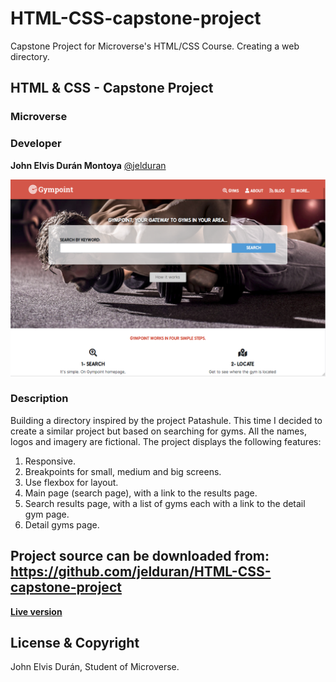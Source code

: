 # HTML-CSS-capstone-project
Capstone Project for Microverse's HTML/CSS Course. Creating a web directory.

## HTML & CSS - Capstone Project

### Microverse

### Developer

**John Elvis Durán Montoya** [@jelduran](https://github.com/jelduran)

![Gympoint](/img/screenshot-gympoint.png)

### Description

Building a directory inspired by the project Patashule. This time I decided to create a similar project but based on searching for gyms. All the names, logos and imagery are fictional. The project displays the following features:

1. Responsive.
2. Breakpoints for small, medium and big screens.
3. Use flexbox for layout.
4. Main page (search page), with a link to the results page.
5. Search results page, with a list of gyms each with a link to the detail gym page.
6. Detail gyms page.

## Project source can be downloaded from: <https://github.com/jelduran/HTML-CSS-capstone-project>

**[Live version](https://ghcdn.rawgit.org/jelduran/HTML-CSS-capstone-project/feature/index.html)**
  
## License & Copyright

John Elvis Durán, Student of Microverse.